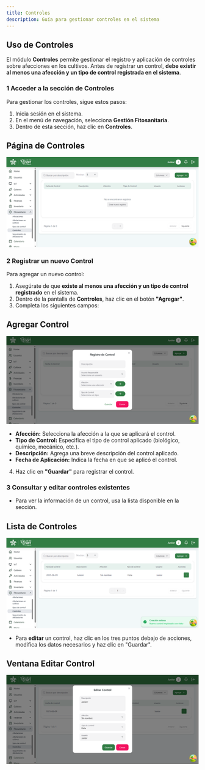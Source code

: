 ```yaml
---
title: Controles
description: Guía para gestionar controles en el sistema
---
```


##  Uso de Controles

El módulo **Controles** permite gestionar el registro y aplicación de controles sobre afecciones en los cultivos. Antes de registrar un control, **debe existir al menos una afección y un tipo de control registrada en el sistema**.

### 1 **Acceder a la sección de Controles**
Para gestionar los controles, sigue estos pasos:
1. Inicia sesión en el sistema.
2. En el menú de navegación, selecciona **Gestión Fitosanitaria**.
3. Dentro de esta sección, haz clic en **Controles**.

## Página de Controles
![Captura de pantalla de controles](../../../../public/control%20pantalla%20principal.png)

### 2 **Registrar un nuevo Control**
Para agregar un nuevo control:
1. Asegúrate de que **existe al menos una afección y un tipo de control registrado** en el sistema.
2. Dentro de la pantalla de **Controles**, haz clic en el botón **"Agregar"**.
3. Completa los siguientes campos:

## Agregar Control
![Captura de pantalla agregar controles](../../../../public/controlagregar.png)

   - **Afección:** Selecciona la afección a la que se aplicará el control.
   - **Tipo de Control:** Especifica el tipo de control aplicado (biológico, químico, mecánico, etc.).
   - **Descripción:** Agrega una breve descripción del control aplicado.
   - **Fecha de Aplicación:** Indica la fecha en que se aplicó el control.
4. Haz clic en **"Guardar"** para registrar el control.

### 3 **Consultar y editar controles existentes**
- Para ver la información de un control, usa la lista disponible en la sección.

## Lista de Controles
![Captura de pantalla](../../../../public/listar%20control.png)

- Para **editar** un control, haz clic en los tres puntos debajo de acciones, modifica los datos necesarios y haz clic en "Guardar".

## Ventana Editar Control
![Captura de pantalla](../../../../public/editar%20control.png)


